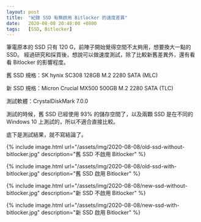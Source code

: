 ```yaml
---
layout: post
title:  "紀錄 SSD 有無啟用 Bitlocker 的速度差異"
date:   2020-08-08 20:48:00 +0800
tags:   [SSD, Bitlocker]
---
```


筆電原本的 SSD 只有 120 G，前陣子開始覺得空間不太夠用，想要換大一點的 SSD。
經過研究和採買後，想說可以做速度測試，除了比較新舊差異外，還有看看 Bitlocker 的影響程度。

<!--more-->

舊 SSD 規格：SK hynix SC308 128GB M.2 2280 SATA (MLC)

新 SSD 規格：Micron Crucial MX500 500GB M.2 2280 SATA (TLC)

測試軟體：CrystalDiskMark 7.0.0

測試的時候，舊 SSD 已經使用 93% 的儲存空間了，以及兩顆 SSD 是在不同的 Windows 10 上測試的，所以不適合直接比較。

底下是測試結果，就不寫結論了。

{% include image.html url="/assets/img/2020-08-08/old-ssd-without-bitlocker.jpg" description="舊 SSD 不啟用 Bitlocker" %}

{% include image.html url="/assets/img/2020-08-08/old-ssd-with-bitlocker.jpg" description="舊 SSD 啟用 Bitlocker" %}

{% include image.html url="/assets/img/2020-08-08/new-ssd-without-bitlocker.jpg" description="新 SSD 不啟用 Bitlocker" %}

{% include image.html url="/assets/img/2020-08-08/new-ssd-with-bitlocker.jpg" description="新 SSD 啟用 Bitlocker" %}